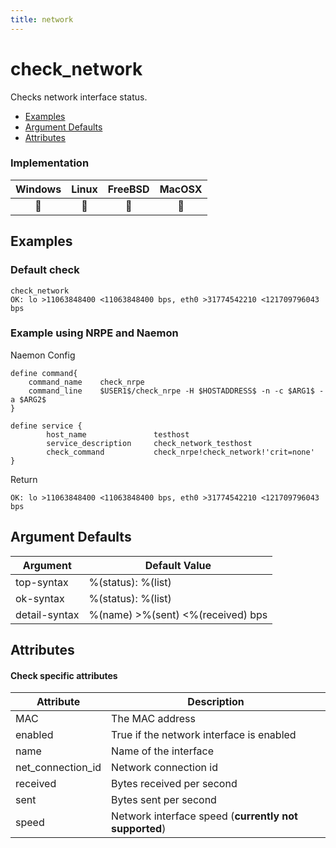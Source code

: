 ```yaml
---
title: network
---
```


# check_network

Checks network interface status.

- [Examples](#examples)
- [Argument Defaults](#argument-defaults)
- [Attributes](#attributes)

### Implementation

| Windows | Linux | FreeBSD | MacOSX |
|:-------:|:-----:|:-------:|:------:|
| :construction: | :construction: | :construction: | :construction: |

## Examples

### Default check

    check_network
    OK: lo >11063848400 <11063848400 bps, eth0 >31774542210 <121709796043 bps

### Example using NRPE and Naemon

Naemon Config

    define command{
        command_name    check_nrpe
        command_line    $USER1$/check_nrpe -H $HOSTADDRESS$ -n -c $ARG1$ -a $ARG2$
    }

    define service {
            host_name               testhost
            service_description     check_network_testhost
            check_command           check_nrpe!check_network!'crit=none'
    }

Return

    OK: lo >11063848400 <11063848400 bps, eth0 >31774542210 <121709796043 bps

## Argument Defaults

| Argument | Default Value |
| --- | --- |
top-syntax | %(status): %(list) |
ok-syntax | %(status): %(list) |
detail-syntax | %(name) >%(sent) <%(received) bps |

## Attributes

#### Check specific attributes

| Attribute | Description |
| --- | --- |
| MAC | The MAC address |
| enabled | True if the network interface is enabled |
| name | Name of the interface |
| net_connection_id | Network connection id |
| received | Bytes received per second |
| sent | Bytes sent per second |
| speed | Network interface speed (**currently not supported**) |